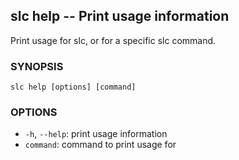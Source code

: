 ## slc help -- Print usage information

Print usage for slc, or for a specific slc command.

### SYNOPSIS

    slc help [options] [command]

### OPTIONS

* `-h`, `--help`:
  print usage information
* `command`:
  command to print usage for
